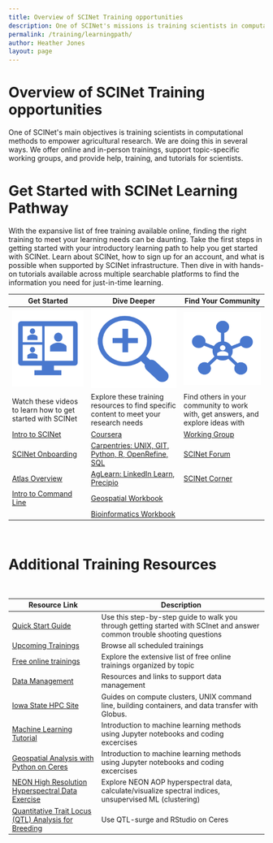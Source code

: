 ```yaml
---
title: Overview of SCINet Training opportunities
description: One of SCINet's missions is training scientists in computational methods to empower agricultural research.
permalink: /training/learningpath/
author: Heather Jones
layout: page
---
```


# Overview of SCINet Training opportunities

One of SCINet's main objectives is training scientists in computational methods to empower agricultural research. We are doing this in several ways. We offer online and in-person trainings, support topic-specific working groups, and provide help, training, and tutorials for scientists.

# Get Started with SCINet Learning Pathway

With the expansive list of free training available online, finding the right training to meet your learning needs can be daunting. Take the first steps in getting started with your introductory learning path to help you get started with SCINet. Learn about SCINet, how to sign up for an account, and what is possible when supported by SCINet infrastructure. Then dive in with hands-on tutorials available across multiple searchable platforms to find the information you need for just-in-time learning.

| Get Started |   Dive Deeper |  Find Your Community |
|---|---|---|
![](/assets/img/Getting_Started.png)  | ![](/assets/img/Dive_Deeper.png)| ![](/assets/img/community.png) |
| Watch these videos to learn how to get started with SCINet |  Explore these training resources to find specific content to meet your research needs |  Find others in your community to work with, get answers, and explore ideas with |
| [Intro to SCINet](https://web.microsoftstream.com/video/9a2b95a3-79e6-4176-b5e6-cfd674c034aa)  | [Coursera](https://scinet.usda.gov/training/coursera) | [Working Group](https://scinet.usda.gov/working-groups) |
| [SCINet Onboarding](https://web.microsoftstream.com/video/bed89bf6-99fc-44f0-9f4a-3e16cd2f2d49) | [Carpentries: UNIX, GIT, Python, R, OpenRefine, SQL](https://scinet.usda.gov/opportunities/events) | [SCINet Forum](https://forum.scinet.usda.gov/) |
| [Atlas Overview](https://scinet.usda.gov/training-archive/2021-10-28-Intro-To-Atlas/)  | [AgLearn: LinkedIn Learn, Precipio](https://scinet.usda.gov/training/free-online-training#aglearn-and-linkedin-learning)| [SCINet Corner](https://forms.gle/7DcBoBvbGcjQDBP38) |
| [Intro to Command Line](https://scinet.usda.gov/training-archive/2021-11-17-command-line-skills/) | [Geospatial Workbook](https://scinet.usda.gov/working-groups/geospatial)|  |
|  | [Bioinformatics Workbook](https://scinet.usda.gov/training/bioinformatics-workbook)|  

<br />

# Additional Training Resources

<br />

| Resource Link |  Description |  
|---|---|
| [Quick Start Guide](https://scinet.usda.gov/guide/quickstart) |   Use this step-by-step guide to walk you through getting started with SCInet and answer common trouble shooting questions | 
| [Upcoming Trainings](https://scinet.usda.gov/training/training_event) |  Browse all scheduled trainings | 
| [Free online trainings](/training/free-online-training) |   Explore the extensive list of free online trainings organized by topic  |
| [Data Management](https://scinet.usda.gov/training/useful-links.html#data-management) |   Resources and links to support data management | 
| [Iowa State HPC Site](https://www.hpc.iastate.edu/guides) |   Guides on compute clusters, UNIX command line, building containers, and data transfer with Globus. | 
| [Machine Learning Tutorial](/tutorials/ARS-UF-machine-learning-training/) |   Introduction to machine learning methods using Jupyter notebooks and coding excercises | 
| [Geospatial Analysis with Python on Ceres](/tutorials/geospatial-analysis-with-python-on-ceres/) |  Introduction to machine learning methods using Jupyter notebooks and coding excercises | 
| [NEON High Resolution Hyperspectral Data Exercise](/tutorials/geospatial-analysis-NEON-hyperspectral/) |  Explore NEON AOP hyperspectral data, calculate/visualize spectral indices, unsupervised ML (clustering)| 
| [Quantitative Trait Locus (QTL) Analysis for Breeding](/tutorials/plant-breeding/) |   Use QTL-surge and RStudio on Ceres| 

<br />
